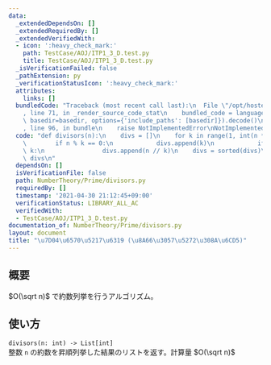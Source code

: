 ```yaml
---
data:
  _extendedDependsOn: []
  _extendedRequiredBy: []
  _extendedVerifiedWith:
  - icon: ':heavy_check_mark:'
    path: TestCase/AOJ/ITP1_3_D.test.py
    title: TestCase/AOJ/ITP1_3_D.test.py
  _isVerificationFailed: false
  _pathExtension: py
  _verificationStatusIcon: ':heavy_check_mark:'
  attributes:
    links: []
  bundledCode: "Traceback (most recent call last):\n  File \"/opt/hostedtoolcache/Python/3.9.7/x64/lib/python3.9/site-packages/onlinejudge_verify/documentation/build.py\"\
    , line 71, in _render_source_code_stat\n    bundled_code = language.bundle(stat.path,\
    \ basedir=basedir, options={'include_paths': [basedir]}).decode()\n  File \"/opt/hostedtoolcache/Python/3.9.7/x64/lib/python3.9/site-packages/onlinejudge_verify/languages/python.py\"\
    , line 96, in bundle\n    raise NotImplementedError\nNotImplementedError\n"
  code: "def divisors(n):\n    divs = []\n    for k in range(1, int(n ** 0.5) + 1):\n\
    \        if n % k == 0:\n            divs.append(k)\n            if k != n //\
    \ k:\n                divs.append(n // k)\n    divs = sorted(divs)\n    return\
    \ divs\n"
  dependsOn: []
  isVerificationFile: false
  path: NumberTheory/Prime/divisors.py
  requiredBy: []
  timestamp: '2021-04-30 21:12:45+09:00'
  verificationStatus: LIBRARY_ALL_AC
  verifiedWith:
  - TestCase/AOJ/ITP1_3_D.test.py
documentation_of: NumberTheory/Prime/divisors.py
layout: document
title: "\u7D04\u6570\u5217\u6319 (\u8A66\u3057\u5272\u308A\u6CD5)"
---
```


## 概要
$O(\sqrt n)$ で約数列挙を行うアルゴリズム。

## 使い方
`divisors(n: int) -> List[int]`  
整数 `n` の約数を昇順列挙した結果のリストを返す。計算量 $O(\sqrt n)$
